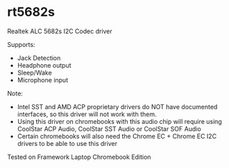 # rt5682s
Realtek ALC 5682s I2C Codec driver

Supports:
* Jack Detection
* Headphone output
* Sleep/Wake
* Microphone input

Note:
* Intel SST and AMD ACP proprietary drivers do NOT have documented interfaces, so this driver will not work with them.
* Using this driver on chromebooks with this audio chip will require using CoolStar ACP Audio, CoolStar SST Audio or CoolStar SOF Audio
* Certain chromebooks will also need the Chrome EC + Chrome EC I2C drivers to be able to use this driver

Tested on Framework Laptop Chromebook Edition
